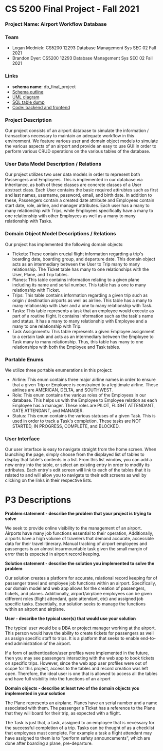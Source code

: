 # CS 5200 Final Project - Fall 2021

### Project Name: Airport Workflow Database

### Team
- Logan Mednick:  CS5200 12293 Database Management Sys SEC 02 Fall 2021
- Brandon Dyer:   CS5200 12293 Database Management Sys SEC 02 Fall 2021

### Links
- **schema name**: db_final_project
- [Schema outline](data/uml/README.md)
- [UML diagram](data/uml/db_final_project_uml_3.pdf)
- [SQL table dump](data/dump/)
- [Code: backend and frontend](code/)

### Project Description

Our project consists of an airport database to simulate the information / transactions necessary to maintain an adequate workflow in this environment. We feature various user and domain object models to simulate the various aspects of an airport and provide an easy to use GUI in order to perform various CRUD operations on the various tables of the database.

### User Data Model Description / Relations

Our project utilizes two user data models in order to represent both Passengers and Employees. This is implemented in our database via inheritance, as both of these classes are concrete classes of a User abstract class. Each User contains the basic required attirubtes such as first and last names, username, password, email, and birth date. In addition to these, Passengers contain a created date attribute and Employees contain start date, role, airline, and manager attributes. Each user has a many to many relationship with Trips, while Employees specifically have a many to one relationship with other Employees as well as a many to many relationship with Tasks.

### Domain Object Model Descriptions / Relations

Our project has implemented the following domain objects:

- Tickets: These contain crucial flight information regarding a trip's boarding date, boarding group, and departure date. This domain object acts as an intermediary between the User to Trip many to many relationship. The Ticket table has many to one relationships with the User, Plane, and Trip tables.
- Planes: This table contains information relating to a given plane including its name and serial number. This table has a one to many relationship with Ticket.
- Trips: This table contains information regarding a given trip such as origin / destination airports as well as airline. This table has a many to many relationship with User and a one to many relationship with Task.
- Tasks: This table represents a task that an employee would execute as part of a routine flight. It contains information such as the task's name and status. It has a many to many relationship with Employee and a many to one relationship with Trip.
- Task Assignments: This table represents a given Employee assignment to a certain task and acts as an intermediary between the Employee to Task many to many relationship. Thus, this table has many to one relationships with both the Employee and Task tables.

### Portable Enums

We utilize three portable enumerations in this project:

- Airline: This enum contains three major airline names in order to ensure that a given Trip or Employee is constrained to a legitimate airline. These airlines are AMERICAN, DELTA, and SOUTHWEST.
- Role: This enum contains the various roles of the Employees in our database. This helps us with the Employee to Employee relation as each Employee has a manager. These roles are PILOT, FLIGHT ATTENDANT, GATE ATTENDANT, and MANAGER.
- Status: This enum contains the various statuses of a given Task. This is used in order to track a Task's completion. These tasks are NOT STARTED, IN PROGRESS, COMPLETE, and BLOCKED.

### User Interface

Our user interface is easy to navigate straight from the home screen. When launching the page, simply choose from the displayed list of tables to display that table's contents in a list. From this list window, you can add a new entry into the table, or select an existing entry in order to modify its attributes. Each entry's edit screen will link to each of the tables that it is related to and will allow you to navigate to their edit screens as well by clicking on the links in their respective lists.

# P3 Descriptions

**Problem statement - describe the problem that your project is trying to solve**

We seek to provide online visibility to the management of an airport. Airports have many job functions essential to their operation, Additionally, airports have a high volume of travelers that demand accurate, accessible data for their travel itinerary. Manual tracking of airport employees and passengers is an almost insurmountable task given the small margin of error that is expected in airport record keeping.

**Solution statement - describe the solution you implemented to solve the problem**

Our solution creates a platform for accurate, relational record keeping for of passenger travel and employee job functions within an airport. Specifically, our domain model and web app allows for the creation of passengers, tickets, and planes. Additionally, airport/airplane employees can be given different roles (flight attendant, gate attendant, etc) and assigned job specific tasks. Essentially, our solution seeks to manage the functions within an airport and airplane.

**User - describe the typical user(s) that would use your solution**

The typical user would be a DBA or project manager working at the airport. This person would have the ability to create tickets for passengers as well as assign specific staff to trips. It is a platform that seeks to enable end-to-end administration of the airport.

If a form of authentication/user profiles were implemented in the future, then you may see passengers interacting with the web app to book tickets on specific trips. However, since the web app user profiles were out of scope for this project, access to the tables and record creation was left open. Therefore, the ideal user is one that is allowed to access all the tables and have full visibility into the functions of an airport

**Domain objects - describe at least two of the domain objects you implemented in your solution**

The Plane represents an airplane. Planes have an serial number and a name associated with them. The passenger's Ticket has a reference to the Plane that they will board for their trip, as expected with a flight.

The Task is just that, a task, assigned to an employee that is necessary for the successful completion of a trip. Tasks can be thought of as a checklist that employees must complete. For example a task a flight attendant may have assigned to them is to "perform safety announcements", which are done after boarding a plane, pre-departure.

